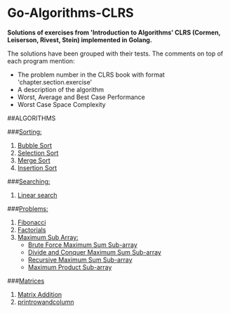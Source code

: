 # Go-Algorithms-CLRS
**Solutions of exercises from 'Introduction to Algorithms' CLRS (Cormen, Leiserson, Rivest, Stein) implemented in Golang.**

The solutions have been grouped with their tests. The comments on top of each program mention:
- The problem number in the CLRS book with format 'chapter.section.exercise' 
- A description of the algorithm 
- Worst, Average and Best Case Performance
- Worst Case Space Complexity

##ALGORITHMS

###[Sorting:](https://github.com/anupmaraj/Go-Algorithms-CLRS/tree/master/sorting)
1. [Bubble Sort](https://github.com/anupmaraj/Go-Algorithms-CLRS/tree/master/sorting/bubblesort)
2. [Selection Sort](https://github.com/anupmaraj/Go-Algorithms-CLRS/tree/master/sorting/selectionsort)
3. [Merge Sort](https://github.com/anupmaraj/Go-Algorithms-CLRS/tree/master/sorting/mergesort)
4. [Insertion Sort](https://github.com/anupmaraj/Go-Algorithms-CLRS/tree/master/sorting/insertionsort)

###[Searching:](https://github.com/anupmaraj/Go-Algorithms-CLRS/tree/master/searching) 
1. [Linear search]()

###[Problems:](https://github.com/anupmaraj/Go-Algorithms-CLRS/tree/master/problems)
1. [Fibonacci](https://github.com/anupmaraj/Go-Algorithms-CLRS/tree/master/problems/fibonacci)
2. [Factorials](https://github.com/anupmaraj/Go-Algorithms-CLRS/tree/master/problems/factorials)
3. [Maximum Sub Array:](https://github.com/anupmaraj/Go-Algorithms-CLRS/tree/master/problems/maximumsubarray)
	* [Brute Force Maximum Sum Sub-array](https://github.com/anupmaraj/Go-Algorithms-CLRS/blob/master/problems/maximumsubarray/BruteForceMaxSumSubarray.go)
	* [Divide and Conquer Maximum Sum Sub-array](https://github.com/anupmaraj/Go-Algorithms-CLRS/blob/master/problems/maximumsubarray/DivideAndConquerMaxSumSubarray.go)
	* [Recursive Maximum Sum Sub-array](https://github.com/anupmaraj/Go-Algorithms-CLRS/blob/master/problems/maximumsubarray/MaxProductSubarray.go)
	* [Maximum Product Sub-array](https://github.com/anupmaraj/Go-Algorithms-CLRS/blob/master/problems/maximumsubarray/RecursiveMaxSumSubarray.go)


###[Matrices](https://github.com/anupmaraj/Go-Algorithms-CLRS/tree/master/matrices)
1. [Matrix Addition](https://github.com/anupmaraj/Go-Algorithms-CLRS/tree/master/matrices/matrixaddition.go)
2. [printrowandcolumn](https://github.com/anupmaraj/Go-Algorithms-CLRS/tree/master/matrices/printrowandcolumn.go)
